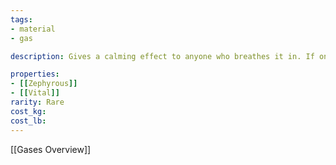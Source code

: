 ```yaml
---
tags:
- material
- gas

description: Gives a calming effect to anyone who breathes it in. If one were to breathe it in for too long, they would enter a state of deep sleep

properties:
- [[Zephyrous]]
- [[Vital]]
rarity: Rare 
cost_kg: 
cost_lb: 
---
```

[[Gases Overview]]